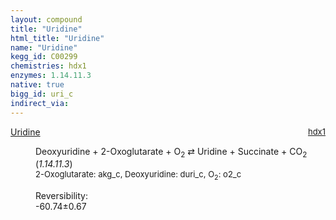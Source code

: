 ```yaml
---
layout: compound
title: "Uridine"
html_title: "Uridine"
name: "Uridine"
kegg_id: C00299
chemistries: hdx1
enzymes: 1.14.11.3
native: true
bigg_id: uri_c
indirect_via:
---
```

<dl><dt class='rs-product'><a href='{{ site.url }}{{ site.baseurl }}/compounds/C00299' class='link-dark' data-bs-toggle='tooltip' data-bs-html='true' data-bs-title='KEGG: C00299'>Uridine</a><span style='float: right; max-width: 40%'><a href='{{ site.url }}{{ site.baseurl }}/chemistries/hdx1' class='link-dark opacity-50' style='font-size: small; word-wrap: anywhere;'>hdx1</a></span></dt><dd><p>Deoxyuridine + 2-Oxoglutarate + O<sub>2</sub> &#8644; Uridine + Succinate + CO<sub>2</sub> (<i>1.14.11.3</i>)<br /><span style='font-size: small;'><span data-bs-toggle='tooltip' data-bs-html='true' data-bs-title='KEGG: C00026'>2-Oxoglutarate</span>: akg_c, <span data-bs-toggle='tooltip' data-bs-html='true' data-bs-title='KEGG: C00526'>Deoxyuridine</span>: duri_c, <span data-bs-toggle='tooltip' data-bs-html='true' data-bs-title='KEGG: C00007'>O<sub>2</sub></span>: o2_c</span><br /><div class="reversibility_info">Reversibility: <div class="progress" style="flex-direction: row-reverse;"><div class="progress-bar bg-success" role="progressbar" style="width: 607.43%" aria-valuenow="-60.74302953458463" aria-valuemin="0" aria-valuemax="10"></div></div><span>-60.74&plusmn;0.67</span><div class="progress"><div class="progress-bar bg-danger" role="progressbar" style="width: 0%" aria-valuenow="-60.74302953458463" aria-valuemin="0" aria-valuemax="10"></div></div></div></p><dl></dl></dd></dl>